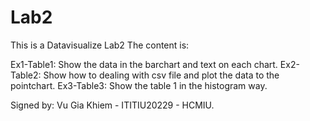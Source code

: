 # Lab2
This is a Datavisualize Lab2
The content is:

Ex1-Table1: Show the data in the barchart and text on each chart.
Ex2-Table2: Show how to dealing with csv file and plot the data to the pointchart.
Ex3-Table3: Show the table 1 in the histogram way.

Signed by: Vu Gia Khiem - ITITIU20229 - HCMIU.
